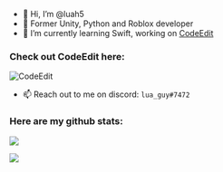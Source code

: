 - 👋 Hi, I’m @luah5
- 👀 Former Unity, Python and Roblox developer
- 🌱 I’m currently learning Swift, working on [CodeEdit](https://github.com/CodeEditApp/CodeEdit)

### Check out CodeEdit here:
![CodeEdit](https://github.com/CodeEditApp/CodeEdit)

- 📫 Reach out to me on discord: `lua_guy#7472`

### Here are my github stats:

![](https://github-readme-stats.vercel.app/api?username=luah5&show_icons=true)

[![](https://github-readme-stats.vercel.app/api/top-langs/?username=luah5)](https://github.com/luah5/github-readme-stats)

